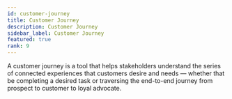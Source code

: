 ```yaml
---
id: customer-journey
title: Customer Journey
description: Customer Journey
sidebar_label: Customer Journey
featured: true
rank: 9
---
```

 
A customer journey is a tool that helps stakeholders understand the series of connected experiences that customers desire and needs — whether that be completing a desired task or traversing the end-to-end journey from prospect to customer to loyal advocate.